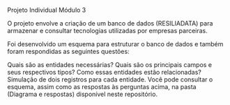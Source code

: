  Projeto Individual Módulo 3


O projeto envolve a criação de um banco de dados (RESILIADATA) para armazenar e consultar tecnologias utilizadas por empresas parceiras.

Foi desenvolvido um esquema para estruturar o banco de dados e também foram respondidas as seguintes questões:

Quais são as entidades necessárias?
Quais são os principais campos e seus respectivos tipos?
Como essas entidades estão relacionadas?
Simulação de dois registros para cada entidade.
Você pode consultar o esquema, assim como as respostas às perguntas acima, na pasta (Diagrama e respostas) disponível neste repositório.
